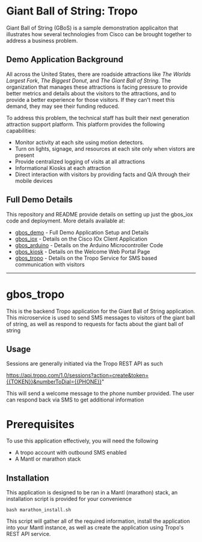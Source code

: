 # Giant Ball of String: Tropo

Giant Ball of String (GBoS) is a sample demonstration applicaiton that illustrates how several technologies from Cisco can be brought together to address a business problem.  

## Demo Application Background

All across the United States, there are roadside attractions like *The Worlds Largest Fork*, *The Biggest Donut*, and *The Giant Ball of String*.  The organization that manages these attractions is facing pressure to provide better metrics and details about the visitors to the attractions, and to provide a better experience for those visitors.  If they can't meet this demand, they may see their funding reduced.  

To address this problem, the technical staff has built their next generation attraction support platform.  This platform provides the following capabilities:

* Monitor activity at each site using motion detectors.  
* Turn on lights, signage, and resources at each site only when vistors are present
* Provide centralized logging of visits at all attractions
* Informational Kiosks at each attraction 
* Direct interaction with visitors by providing facts and Q/A through their mobile devices

## Full Demo Details

This repository and README provide details on setting up just the gbos_iox code and deployment.  More details available at: 

* [gbos_demo](https://github.com/imapex/gbos_demo) - Full Demo Application Setup and Details
* [gbos_iox](https://github.com/imapex/gbos_iox) - Details on the Cisco IOx Client Application 
* [gbos_arduino](https://github.com/imapex/gbos_arduino) - Details on the Arduino Microcontroller Code 
* [gbos_kiosk](https://github.com/imapex/gbos_kiosk) - Details on the Welcome Web Portal Page
* [gbos_tropo](https://github.com/imapex/gbos_tropo) - Details on the Tropo Service for SMS based communication with visitors

---

# gbos_tropo

This is the backend Tropo application for the Giant Ball of String application. This microservice is used to send SMS
messages to visitors of the giant ball of string, as well as respond to requests for facts about the giant ball of string

## Usage

Sessions are generally initiated via the Tropo REST API as such

https://api.tropo.com/1.0/sessions?action=create&token={{TOKEN}}&numberToDial={{PHONE}}"

This will send a welcome message to the phone number provided. The user can respond back via SMS to get additional information


# Prerequisites

To use this application effectively, you will need the following

* A tropo account with outbound SMS enabled
* A Mantl or marathon stack

## Installation


This application is designed to be ran in a Mantl (marathon) stack, an installation script is provided for your convenience

```
bash marathon_install.sh
```

This script will gather all of the required information, install the application into your Mantl instance, as well
as create the application using Tropo's REST API service.




